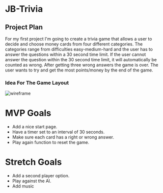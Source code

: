 # JB-Trivia

## Project Plan

For my first project I'm going to create a trivia game that allows a user to decide and choose money cards from four different categories. The categories range from difficulties easy-medium-hard and the user has to answer the questions within a 30 second time limit. If the user cannot answer the question within the 30 second time limit, it will automatically be counted as wrong. After getting three wrong answers the game is over. The user wants to try and get the most points/money by the end of the game.

### Idea For The Game Layout

![wireframe](https://user-images.githubusercontent.com/100392625/162041661-905decd4-4165-4b6d-a130-cebc8589f80c.jpeg)

# MVP Goals

- Add a nice start page.
- Have a timer set to an interval of 30 seconds.
- Make sure each card has a right or wrong answer.
- Play again function to reset the game.

# Stretch Goals

- Add a second player option.
- Play against the AI.
- Add music
